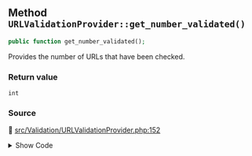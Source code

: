 ## Method `URLValidationProvider::get_number_validated()`

```php
public function get_number_validated();
```

Provides the number of URLs that have been checked.

### Return value

`int`

### Source

:link: [src/Validation/URLValidationProvider.php:152](/src/Validation/URLValidationProvider.php#L152-L154)

<details>
<summary>Show Code</summary>

```php
public function get_number_validated() {
	return $this->number_validated;
}
```

</details>
